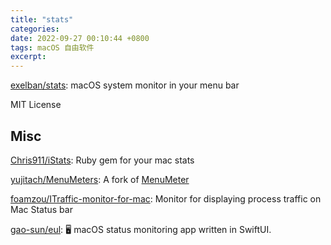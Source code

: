 ```yaml
---
title: "stats"
categories: 
date: 2022-09-27 00:10:44 +0800
tags: macOS 自由软件
excerpt: 
---
```


[exelban/stats](https://github.com/exelban/stats): macOS system monitor in your menu bar


MIT License



## Misc

[Chris911/iStats](https://github.com/Chris911/iStats): Ruby gem for your mac stats

[yujitach/MenuMeters](https://github.com/yujitach/MenuMeters): A fork of [MenuMeter](shttp://www.ragingmenace.com/software/menumeters/)

[foamzou/ITraffic-monitor-for-mac](https://github.com/foamzou/ITraffic-monitor-for-mac): Monitor for displaying process traffic on Mac Status bar

[gao-sun/eul](https://github.com/gao-sun/eul): 🖥️ macOS status monitoring app written in SwiftUI.


